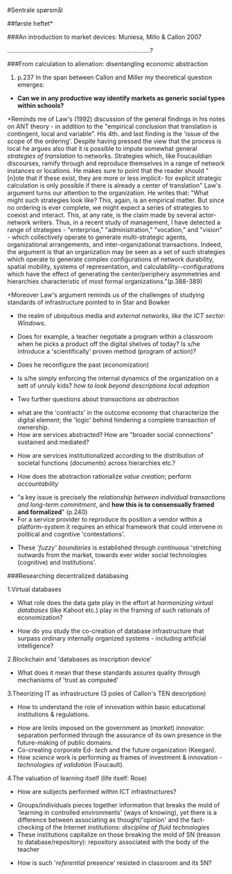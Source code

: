 
#Sentrale spørsmål

##første heftet*

###An introduction to market devices: Muniesa, Millo & Callon 2007

..................................................................................?


###From calculation to alienation: disentangling economic abstraction

1. p.237 In the span between Callon and Miller my theoretical question emerges:
- **Can we in any productive way identify markets as generic social types within schools?**

+Reminds me of Law's (1992) discussion of the general findings in his notes on ANT theory - in addition to the "empirical conclusion that translation is contingent, local and variable". His 4th. and last finding is the 'issue of the scope of the ordering'. Despite having pressed the view that the process is local he argues also that it is possible to impute somewhat general *strategies of translation* to networks. Strategies which, like Foucauldian discourses, ramify through and reproduce themselves in a range of network instances or locations. He makes sure to point that the reader should "[n]ote that if these exist, they are more or less implicit- for explicit strategic calculation is only possible if there is already a center of translation"
Law's argument turns our attention to the organization. He writes that: "What might such strategies look like? This, again, is an empirical matter. But since no ordering is ever complete, we might expect a series of strategies to coexist and interact. This, at any rate, is the claim made by several actor-network writers. Thus, in a recent study of management, I have detected a range of strategies - "enterprise," "administration," "vocation," and "vision" - which collectively operate to generate multi-strategic agents, organizational arrangements, and inter-organizational transactions. Indeed, the argument is that an organization may be seen as a set of such strategies which operate to generate complex configurations of network durability, spatial mobility, systems of representation, and calculability--configurations which have the effect of generating the center/periphery asymmetries and hierarchies characteristic of most formal organizations."(p.388-389)

+Moreover Law's argument reminds us of the challenges of studying standards of infrastructure pointed to in Star and Bowker
- the realm of ubiquitous media and *external networks, like the ICT sector: Windows*.

- Does for example, a teacher negotiate a program within a classroom when he picks a product off the digital shelves of today? Is s/he introduce a 'scientifically' proven method (program of action)?
+ Does he reconfigure the past (economization)
- Is s/he simply enforcing the internal dynamics of the organization on a sett of unruly kids? *how to look beyond descriptions local adoption*

- Two further questions about *transactions as abstraction*
+ what are the 'contracts' in the outcome economy that characterize the digital element; the 'logic' behind hindering a complete transaction of ownership.
+ How are services abstracted? How are "broader social connections" sustained and mediated?

- How are services institutionalized according to the distribution of societal functions (*documents*) across hierarchies etc.?
+ How does the abstraction rationalize *value creation*; perform *accountability*

- "a key issue is precisely the *relationship between individual transactions and long-term commitment*, and **how this is to consensually framed and formalized**" (p.240)
- For a service provider to reproduce its position a vendor within a platform-system it requires an ethical framework that could intervene in political and cognitive 'contestations'.
+ These *'fuzzy' boundaries* is established through *continuous* 'stretching outwards from the market, towards ever wider social technologies (cognitive) and institutions'.


###Researching decentralized databasing

1.Virtual databases
- What role does the data gate play in the effort at *harmonizing virtual databases* (like Kahoot etc.) play in the framing of such rationals of economization?
+ How do you study the co-creation of database infrastructure that surpass ordinary internally organized systems - including artificial intelligence?

2.Blockchain and 'databases as inscription device'
+ What does it mean that these standards assures quality through mechanisms of 'trust as computed'

3.Theorizing IT as infrastructure (3 poles of Callon's TEN description)
- How to understand the role of innovation within basic educational institutions & regulations.
+ How are limits imposed on the government as (*market*) innovator: separation performed through the assurance of its own presence in the future-making of public domains.
+ Co-creating corporate Ed- *tech* and the future organization (Keegan).
+ How *science* work is performing as frames of investment & innovation - *technologies of validation* (Foucault).

4.The valuation of learning itself (life itself: Rose)
- How are subjects performed within ICT infrastructures?
+ Groups/individuals pieces together information that breaks the mold of 'learning in controlled environments' (ways of knowing), yet there is a difference between associating as thought/'opinion' and the fact-checking of the Internet institutions: *discipline of fluid technologies*
+ These institutions capitalize on those breaking the mold of SN (treason to database/repository): repository associated with the body of the teacher
- How is such '*referential* presence' resisted in classroom and its SN?
